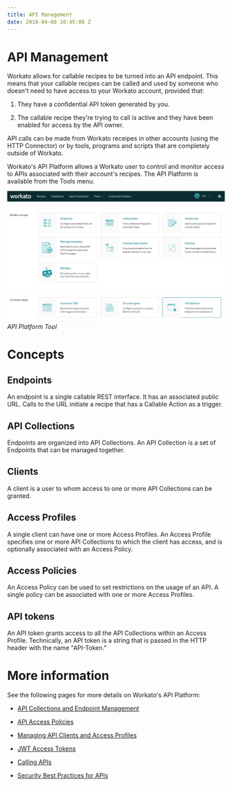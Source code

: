 ```yaml
---
title: API Management
date: 2018-04-08 10:45:00 Z
---
```


# API Management
Workato allows for callable recipes to be turned into an API endpoint. This means that your callable recipes can be called and used by someone who doesn't need to have access to your Workato account, provided that:

1) They have a confidential API token generated by you.

2) The callable recipe they're trying to call is active and they have been enabled for access by the API owner.

API calls can be made from Workato receipes in other accounts (using the HTTP Connector) or by tools, programs and scripts that are completely outside of Workato.

Workato's API Platform allows a Workato user to control and monitor access to APIs associated with their account's recipes. The API Platform is available from the Tools menu.

![API Platform Tool](/assets/images/api-mgmt/api-platform-tool.png)
*API Platform Tool*

# Concepts
## Endpoints
An endpoint is a single callable REST interface. It has an associated public URL. Calls to the URL initiate a recipe that has a Callable Action as a trigger.

## API Collections
Endpoints are organized into API Collections. An API Collection is a set of Endpoints that can be managed together.

## Clients
A client is a user to whom access to one or more API Collections can be granted.

## Access Profiles
A single client can have one or more Access Profiles. An Access Profile specifies one or more API Collections to which the client has access, and is optionally associated with an Access Policy.

## Access Policies
An Access Policy can be used to set restrictions on the usage of an API. A single policy can be associated with one or more Access Profiles.

## API tokens

An API token grants access to all the API Collections within an Access Profile. Technically, an API token is a string that is passed in the HTTP header with the name "API-Token."

# More information

See the following pages for more details on Workato's API Platform:

* [API Collections and Endpoint Management](/api-mgmt/api-collections.md)

* [API Access Policies](/api-mgmt/api-access-policies.md)

* [Managing API Clients and Access Profiles](/api-mgmt/api-client-mgmt.md)

* [JWT Access Tokens](/api-mgmt/jwt-access-tokens.md)

* [Calling APIs](/api-mgmt/calling-apis.md)

* [Security Best Practices for APIs](/api-mgmt/api-security.md)

